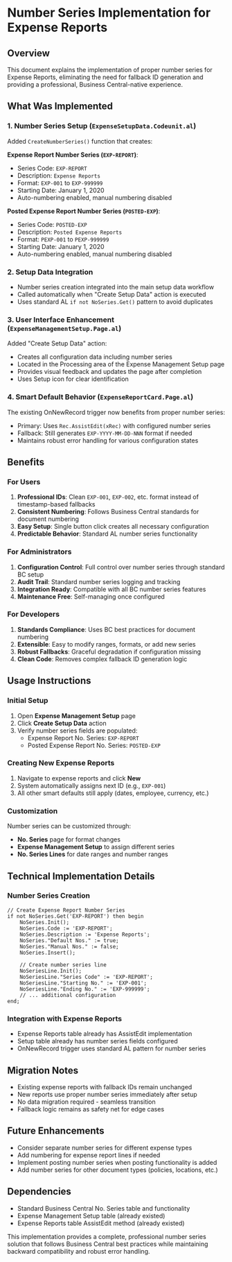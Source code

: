 # Number Series Implementation for Expense Reports

## Overview
This document explains the implementation of proper number series for Expense Reports, eliminating the need for fallback ID generation and providing a professional, Business Central-native experience.

## What Was Implemented

### 1. Number Series Setup (`ExpenseSetupData.Codeunit.al`)
Added `CreateNumberSeries()` function that creates:

**Expense Report Number Series (`EXP-REPORT`)**:
- Series Code: `EXP-REPORT`
- Description: `Expense Reports`
- Format: `EXP-001` to `EXP-999999`
- Starting Date: January 1, 2020
- Auto-numbering enabled, manual numbering disabled

**Posted Expense Report Number Series (`POSTED-EXP`)**:
- Series Code: `POSTED-EXP`
- Description: `Posted Expense Reports`
- Format: `PEXP-001` to `PEXP-999999`
- Starting Date: January 1, 2020
- Auto-numbering enabled, manual numbering disabled

### 2. Setup Data Integration
- Number series creation integrated into the main setup data workflow
- Called automatically when "Create Setup Data" action is executed
- Uses standard AL `if not NoSeries.Get()` pattern to avoid duplicates

### 3. User Interface Enhancement (`ExpenseManagementSetup.Page.al`)
Added "Create Setup Data" action:
- Creates all configuration data including number series
- Located in the Processing area of the Expense Management Setup page
- Provides visual feedback and updates the page after completion
- Uses Setup icon for clear identification

### 4. Smart Default Behavior (`ExpenseReportCard.Page.al`)
The existing OnNewRecord trigger now benefits from proper number series:
- Primary: Uses `Rec.AssistEdit(xRec)` with configured number series
- Fallback: Still generates `EXP-YYYY-MM-DD-NNN` format if needed
- Maintains robust error handling for various configuration states

## Benefits

### For Users
1. **Professional IDs**: Clean `EXP-001`, `EXP-002`, etc. format instead of timestamp-based fallbacks
2. **Consistent Numbering**: Follows Business Central standards for document numbering
3. **Easy Setup**: Single button click creates all necessary configuration
4. **Predictable Behavior**: Standard AL number series functionality

### For Administrators
1. **Configuration Control**: Full control over number series through standard BC setup
2. **Audit Trail**: Standard number series logging and tracking
3. **Integration Ready**: Compatible with all BC number series features
4. **Maintenance Free**: Self-managing once configured

### For Developers
1. **Standards Compliance**: Uses BC best practices for document numbering
2. **Extensible**: Easy to modify ranges, formats, or add new series
3. **Robust Fallbacks**: Graceful degradation if configuration missing
4. **Clean Code**: Removes complex fallback ID generation logic

## Usage Instructions

### Initial Setup
1. Open **Expense Management Setup** page
2. Click **Create Setup Data** action
3. Verify number series fields are populated:
   - Expense Report No. Series: `EXP-REPORT`
   - Posted Expense Report No. Series: `POSTED-EXP`

### Creating New Expense Reports
1. Navigate to expense reports and click **New**
2. System automatically assigns next ID (e.g., `EXP-001`)
3. All other smart defaults still apply (dates, employee, currency, etc.)

### Customization
Number series can be customized through:
- **No. Series** page for format changes
- **Expense Management Setup** to assign different series
- **No. Series Lines** for date ranges and number ranges

## Technical Implementation Details

### Number Series Creation
```al
// Create Expense Report Number Series
if not NoSeries.Get('EXP-REPORT') then begin
    NoSeries.Init();
    NoSeries.Code := 'EXP-REPORT';
    NoSeries.Description := 'Expense Reports';
    NoSeries."Default Nos." := true;
    NoSeries."Manual Nos." := false;
    NoSeries.Insert();

    // Create number series line
    NoSeriesLine.Init();
    NoSeriesLine."Series Code" := 'EXP-REPORT';
    NoSeriesLine."Starting No." := 'EXP-001';
    NoSeriesLine."Ending No." := 'EXP-999999';
    // ... additional configuration
end;
```

### Integration with Expense Reports
- Expense Reports table already has AssistEdit implementation
- Setup table already has number series fields configured
- OnNewRecord trigger uses standard AL pattern for number series

## Migration Notes
- Existing expense reports with fallback IDs remain unchanged
- New reports use proper number series immediately after setup
- No data migration required - seamless transition
- Fallback logic remains as safety net for edge cases

## Future Enhancements
- Consider separate number series for different expense types
- Add numbering for expense report lines if needed
- Implement posting number series when posting functionality is added
- Add number series for other document types (policies, locations, etc.)

## Dependencies
- Standard Business Central No. Series table and functionality
- Expense Management Setup table (already existed)
- Expense Reports table AssistEdit method (already existed)

This implementation provides a complete, professional number series solution that follows Business Central best practices while maintaining backward compatibility and robust error handling.
